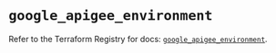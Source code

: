 # `google_apigee_environment`

Refer to the Terraform Registry for docs: [`google_apigee_environment`](https://registry.terraform.io/providers/hashicorp/google/5.36.0/docs/resources/apigee_environment).
